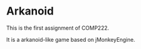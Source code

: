 # Arkanoid

This is the first assignment of COMP222.

It is a arkanoid-like game based on jMonkeyEngine.
